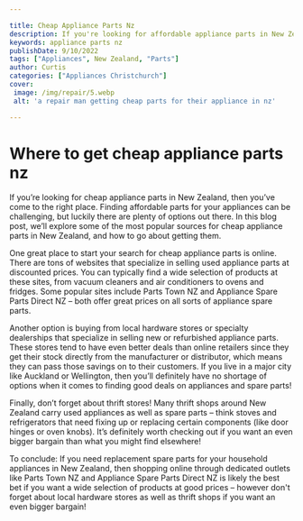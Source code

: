 ```yaml
---

title: Cheap Appliance Parts Nz
description: If you're looking for affordable appliance parts in New Zealand, this blog post provides information on the best sources and how to go about getting them - so read on to find out more!
keywords: appliance parts nz
publishDate: 9/10/2022
tags: ["Appliances", New Zealand, "Parts"]
author: Curtis
categories: ["Appliances Christchurch"]
cover: 
 image: /img/repair/5.webp
 alt: 'a repair man getting cheap parts for their appliance in nz'

---
```


# Where to get cheap appliance parts nz

If you’re looking for cheap appliance parts in New Zealand, then you’ve come to the right place. Finding affordable parts for your appliances can be challenging, but luckily there are plenty of options out there. In this blog post, we’ll explore some of the most popular sources for cheap appliance parts in New Zealand, and how to go about getting them.

One great place to start your search for cheap appliance parts is online. There are tons of websites that specialize in selling used appliance parts at discounted prices. You can typically find a wide selection of products at these sites, from vacuum cleaners and air conditioners to ovens and fridges. Some popular sites include Parts Town NZ and Appliance Spare Parts Direct NZ – both offer great prices on all sorts of appliance spare parts.

Another option is buying from local hardware stores or specialty dealerships that specialize in selling new or refurbished appliance parts. These stores tend to have even better deals than online retailers since they get their stock directly from the manufacturer or distributor, which means they can pass those savings on to their customers. If you live in a major city like Auckland or Wellington, then you’ll definitely have no shortage of options when it comes to finding good deals on appliances and spare parts!

Finally, don’t forget about thrift stores! Many thrift shops around New Zealand carry used appliances as well as spare parts – think stoves and refrigerators that need fixing up or replacing certain components (like door hinges or oven knobs). It’s definitely worth checking out if you want an even bigger bargain than what you might find elsewhere! 

To conclude: If you need replacement spare parts for your household appliances in New Zealand, then shopping online through dedicated outlets like Parts Town NZ and Appliance Spare Parts Direct NZ is likely the best bet if you want a wide selection of products at good prices – however don't forget about local hardware stores as well as thrift shops if you want an even bigger bargain!